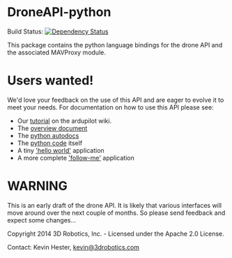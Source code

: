 # DroneAPI-python

Build Status: [![Dependency Status](https://www.codeship.io/projects/869efe80-ae1a-0131-b6a4-527e64ff213a/status)](https://www.codeship.io/projects/19685)


This package contains the python language bindings for the drone API and the associated MAVProxy module.

# Users wanted!

We'd love your feedback on the use of this API and are eager to evolve it to meet your needs.  For documentation on how to use this
API please see:
* Our [tutorial](http://dev.ardupilot.com/wiki/droneapi-tutorial/) on the ardupilot wiki.
* The [overview document](https://docs.google.com/document/d/1ihKneLwA4hXmKS1W2pbG9lty_EAwbmy0giusUwQ8dto)
* The [python autodocs](http://diydrones.github.io/droneapi-python/)
* The [python code](droneapi/lib/__init__.py) itself
* A tiny ['hello world'](example/small_demo.py) application
* A more complete ['follow-me'](example/follow_me.py) application

# WARNING

This is an early draft of the drone API.  It is likely that various interfaces will move around over the next couple of months.  So
please send feedback and expect some changes...

Copyright 2014 3D Robotics, Inc. - Licensed under the Apache 2.0 License.

Contact: Kevin Hester, [kevin@3drobotics.com](mailto:kevin@3drobotics.com)



